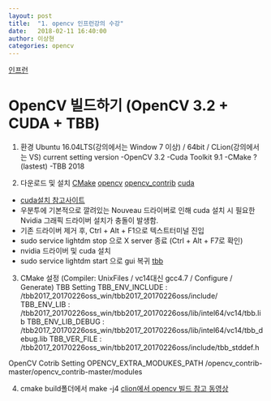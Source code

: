 ```yaml
---
layout: post
title:  "1. opencv 인프런강의 수강"
date:   2018-02-11 16:40:00
author: 이상현
categories: opencv
---
```


[인프런](https://www.inflearn.com/course-status-2/)
# OpenCV 빌드하기 (OpenCV 3.2 + CUDA + TBB)
1. 환경
Ubuntu 16.04LTS(강의에서는 Window 7 이상) / 64bit / CLion(강의에서는 VS)
current setting version
-OpenCV 3.2
-Cuda Toolkit 9.1
-CMake ? (lastest)
-TBB 2018

2. 다운로드 및 설치
[CMake](https://cmake.org/)
[opencv](https://github.com/opencv/opencv)
[opencv_contrib](https://github.com/opencv/opencv_contrib)
[cuda](https://developer.nvidia.com/cuda-downloads)
- [cuda설치 참고사이트](http://www.kwangsiklee.com/ko/2017/07/%EC%9A%B0%EB%B6%84%ED%88%AC-16-04%EC%97%90%EC%84%9C-cuda-%EC%84%B1%EA%B3%B5%EC%A0%81%EC%9C%BC%EB%A1%9C-%EC%84%A4%EC%B9%98%ED%95%98%EA%B8%B0/)
- 우분투에 기본적으로 깔려있는 Nouveau 드라이버로 인해 cuda 설치 시 필요한 Nvidia 그래픽 드라이버 설치가 충돌이 발생함.
- 기존 드라이버 제거 후, Ctrl + Alt + F1으로 텍스트터미널 진입
- sudo service lightdm stop 으로 X server 종료 (Ctrl + Alt + F7로 확인)
- nvidia 드라이버 및 cuda 설치
- sudo service lightdm start 으로 gui 복귀
[tbb](https://www.threadingbuildingblocks.org/)

3. CMake 설정 (Compiler: UnixFiles / vc14대신 gcc4.7 / Configure / Generate)
TBB Setting
TBB_ENV_INCLUDE :
/tbb2017_20170226oss_win/tbb2017_20170226oss/include/
TBB_ENV_LIB :
/tbb2017_20170226oss_win/tbb2017_20170226oss/lib/intel64/vc14/tbb.lib
TBB_ENV_LIB_DEBUG :
/tbb2017_20170226oss_win/tbb2017_20170226oss/lib/intel64/vc14/tbb_debug.lib
TBB_VER_FILE :
/tbb2017_20170226oss_win/tbb2017_20170226oss/include/tbb_stddef.h

OpenCV Cotrib Setting
OPENCV_EXTRA_MODUKES_PATH
/opencv_contrib-master/opencv_contrib-master/modules

4. cmake build폴더에서 make -j4
[clion에서 opencv 빌드 참고 동영상](https://www.youtube.com/watch?v=i1K9rXiei9I)

